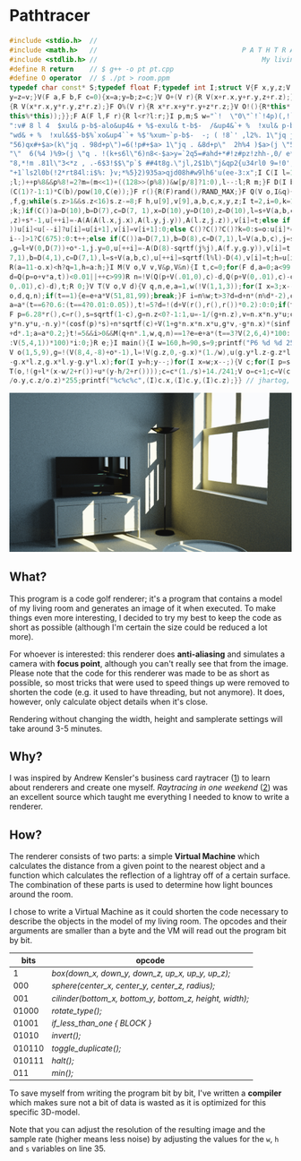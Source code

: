 # Pathtracer

```c++
#include <stdio.h>  //
#include <math.h>   //                                    P A T H T R A C E R
#include <stdlib.h> //                                         My living room
#define R return    // $ g++ -o pt pt.cpp
#define O operator  // $ ./pt > room.ppm
typedef char const* S;typedef float F;typedef int I;struct V{F x,y,z;V(F v=0){x=
y=z=v;}V(F a,F b,F c=0){x=a;y=b;z=c;}V O+(V r){R V(x+r.x,y+r.y,z+r.z);}V O*(V r)
{R V(x*r.x,y*r.y,z*r.z);}F O%(V r){R x*r.x+y*r.y+z*r.z;}V O!(){R*this*(1/sqrtf(*
this%*this));}};F A(F l,F r){R l<r?l:r;}I p,m;S w="`!  \"0\"`!`!4p)(,!`#0!0  :l"
":v# 8 l 4  $xul& p-b$-alo&up4& + %$-exul& t-b$-  /&up4&`+ %  !xul& p-b\"1  /&u"
"wd& + %  !xul&$$-b$%`xo&up4``+ %$'%xum~`p-b$-  -; ( !8`' ,l2%. 1\"jq j`98d+v}h"
"56)qx#+$a>(k\"jq . 98d+p\")=6(!p#+$a> 1\"jq . &8d+p\"  2h%4 )$a>(j \"5 . !(d+p"
"\"  6(%4 )%9>(j \"q . !(k+s6l\"6)n8<-$a>y=`2q5=#ahd+*#!z#pz!zhh-,0/ e*s4t8,l$p"
"8,*!m .81l\"3<*z , .-6$3!$$\"p`$ ##4t8g.\"jl,2$1b\"j&qp2{u34rl0 9=!0',k$ &7 4#"
"+1`ls2l0b(!2*rt84l:i$%: }v;*%5}2)935a>qjd08h#w9lh6'u(ee-3:x";I C(I l=1){for(m=0
;l;)++p%8&&p%8!=2?m=(m<<1)+((128>>(p%8))&w[p/8]?1:0),l--:l;R m;}F D(I b,I e=2){R
(C(1)?-1:1)*C(b)/pow(10,C(e));}F r(){R(F)rand()/RAND_MAX;}F Q(V o,I&q){V s=o,l,j
,f,g;while(s.z>1&&s.z<16)s.z-=8;F h,u[9],v[9],a,b,c,x,y,z;I t=2,i=0,k=1;for(p=-1
;k;)if(C())a=D(10),b=D(7),c=D(7, 1),x=D(10),y=D(10),z=D(10),l=s+V(a,b,c),j=V(x,y
,z)+s*-1,u[++i]=-A(A(A(l.x,j.x),A(l.y,j.y)),A(l.z,j.z)),v[i]=t;else if(C())if(C(
))u[i]<u[--i]?u[i]=u[i+1],v[i]=v[i+1]:0;else C()?C()?C()?k=0:s=o:u[i]*=-1:C()?u[
i--]>1?C(675):0:t++;else if(C())a=D(7,1),b=D(8),c=D(7,1),l=V(a,b,c),j=s+l*-1,f=j
,g=l+V(0,D(7))+o*-1,j.y=0,u[++i]=-A(D(8)-sqrtf(j%j),A(f.y,g.y)),v[i]=t;else a=D(
7,1),b=D(4,1),c=D(7,1),l=s+V(a,b,c),u[++i]=sqrtf(l%l)-D(4),v[i]=t;h=u[i];q=v[i];
R(a=11-o.x)<h?q=1,h=a:h;}I M(V o,V v,V&p,V&n){I t,c=0;for(F d,a=0;a<99;a+=d)if((
d=Q(p=o+v*a,t))<0.01||++c>99)R n=!V(Q(p+V(.01,0),c)-d,Q(p+V(0,.01),c)-d,Q(p+V(0,
0,.01),c)-d),t;R 0;}V T(V o,V d){V q,n,e,a=1,w(!V(1,1,3));for(I x=3;x--;){I t=M(
o,d,q,n);if(t==1){e=e+a*V(51,81,99);break;}F i=n%w;t>3?d=d+n*(n%d*-2),o=q+d*0.1,
a=a*(t==6?0.6:(t==4?0.01:0.05)),t!=5?d=!(d+V(r(),r(),r())*0.2):0:0;if(t>1&&t<4){
F p=6.28*r(),c=r(),s=sqrtf(1-c),g=n.z<0?-1:1,u=-1/(g+n.z),v=n.x*n.y*u;d=V(v,g+n.
y*n.y*u,-n.y)*(cosf(p)*s)+n*sqrtf(c)+V(1+g*n.x*n.x*u,g*v,-g*n.x)*(sinf(p)*s);o=q
+d*.1;a=a*0.2;}t!=5&&i>0&&M(q+n*.1,w,q,n)==1?e=e+a*(t==3?V(2,6,4)*100:(t==4?V(1)
:V(5,4,1))*100)*i:0;}R e;}I main(){I w=160,h=90,s=9;printf("P6 %d %d 255 ",w,h);
V o(1,5,9),g=!(V(8,4,-8)+o*-1),l=!V(g.z,0,-g.x)*(1./w),u(g.y*l.z-g.z*l.y,g.z*l.x
-g.x*l.z,g.x*l.y-g.y*l.x);for(I y=h;y--;)for(I x=w;x--;){V c;for(I p=s;p--;)c=c+
T(o,!(g+l*(x-w/2+r())+u*(y-h/2+r())));c=c*(1./s)+14./241;V o=c+1;c=V(c.x/o.x,c.y
/o.y,c.z/o.z)*255;printf("%c%c%c",(I)c.x,(I)c.y,(I)c.z);}} // jhartog, curlba.sh
```

![A render generated by the code above](img/render.jpg "My living room")

## What?
This program is a code golf renderer; it's a program that contains a model of my
living room and generates an image of it when executed. To make things
even more interesting, I decided to try my best to keep the code as short as
possible (although I'm certain the size could be reduced a lot more).

For whoever is interested: this renderer does **anti-aliasing** and simulates a
camera with **focus point**, although you can't really see that from the image.
Please note that the code for this renderer was made to be as short as possible,
so most tricks that were used to speed things up were removed to shorten the
code (e.g. it used to have threading, but not anymore). It does, however, only
calculate object details when it's close.

Rendering without changing the width, height and samplerate settings will take
around 3-5 minutes.

## Why?
I was inspired by Andrew Kensler's business card raytracer ([1]) to learn about
renderers and create one myself. *Raytracing in one weekend* ([2]) was an
excellent source which taught me everything I needed to know to write a
renderer.

## How?
The renderer consists of two parts: a simple **Virtual Machine** which calculates
the distance from a given point to the nearest object and a function which
calculates the reflection of a lightray off of a certain surface. The
combination of these parts is used to determine how light bounces around the
room.

I chose to write a Virtual Machine as it could shorten the code necessary to
describe the objects in the model of my living room. The opcodes and their
arguments are smaller than a byte and the VM will read out the program bit by
bit.

| bits   | opcode                                                   |
|--------|----------------------------------------------------------|
| 1      | *box(down_x, down_y, down_z, up_x, up_y, up_z);*         |
| 000    | *sphere(center_x, center_y, center_z, radius);*          |
| 001    | *cilinder(bottom_x, bottom_y, bottom_z, height, width);* |
| 01000  | *rotate_type();*                                         |
| 01001  | *if_less_than_one { BLOCK }*                             |
| 01010  | *invert();*                                              |
| 010110 | *toggle_duplicate();*                                    |
| 010111 | *halt();*                                                |
| 011    | *min();*                                                 |

To save myself from writing the program bit by bit, I've written a **compiler**
which makes sure not a bit of data is wasted as it is optimized for this
specific 3D-model.

Note that you can adjust the resolution of the resulting image and the
sample rate (higher means less noise) by adjusting the values for the `w`, `h`
and `s` variables on line 35.

[1]: http://fabiensanglard.net/rayTracing_back_of_business_card/
[2]: https://github.com/petershirley/raytracinginoneweekend
